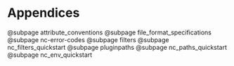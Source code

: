 # Appendices

@subpage attribute_conventions
@subpage file_format_specifications
@subpage nc-error-codes
@subpage filters
@subpage nc_filters_quickstart
@subpage pluginpaths
@subpage nc_paths_quickstart
@subpage nc_env_quickstart